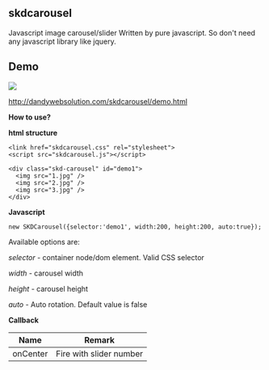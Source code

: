 skdcarousel
-----------
Javascript image carousel/slider
Written by pure javascript. So don't need any javascript library like jquery.

Demo
-----
<img src="demo.jpg" />

http://dandywebsolution.com/skdcarousel/demo.html

**How to use?**

**html structure**
    
    <link href="skdcarousel.css" rel="stylesheet">
    <script src="skdcarousel.js"></script>
    
    <div class="skd-carousel" id="demo1">
      <img src="1.jpg" />
      <img src="2.jpg" />
      <img src="3.jpg" />
    </div>

**Javascript**

    new SKDCarousel({selector:'demo1', width:200, height:200, auto:true});
    
Available options are:

*selector* - container node/dom element. Valid CSS selector

*width* - carousel width

*height* - carousel height

*auto* - Auto rotation. Default value is false



**Callback**

| Name                   | Remark  |
| ------------- |:-------------:|
| onCenter      |  Fire with slider number | 


